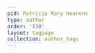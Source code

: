 ```yaml
---
pid: Patricia Mary Hearons
type: author
order: '110'
layout: tagpage
collection: author_tags
---
```

